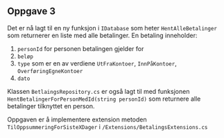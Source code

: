 ## Oppgave 3

Det er nå lagt til en ny funksjon i `IDatabase` som heter `HentAlleBetalinger` som returnerer en liste med alle betalinger. En betaling inneholder:
1. `personId` for personen betalingen gjelder for
2. `beløp`
3. `type` som er en av verdiene `UtFraKontoer`, `InnPåKontoer`, `OverføringEgneKontoer`
4. `dato`

Klassen `BetlaingsRepository.cs` er også lagt til med funksjonen `HentBetalingerForPersonMedId(string personId)` som returnere alle betalinger tilknyttet en person. 

Oppgaven er å implementere extension metoden `TilOppsummeringForSisteXDager` i `/Extensions/BetalingsExtensions.cs`